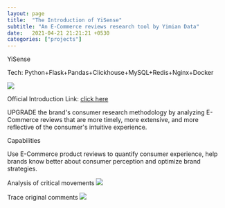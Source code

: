 ```yaml
---
layout: page
title:  "The Introduction of YiSense"
subtitle: "An E-Commerce reviews research tool by Yimian Data"
date:   2021-04-21 21:21:21 +0530
categories: ["projects"]
---
```

YiSense

Tech: Python+Flask+Pandas+Clickhouse+MySQL+Redis+Nginx+Docker

<img src="{{ '/assets/img/yisense.png' | prepend: site.baseurl }}">

Official Introduction Link: [click here][official-introduction]

UPGRADE the brand's consumer research methodology by analyzing E-Commerce reviews that are more timely, more extensive, and more reflective of the consumer's intuitive experience.

Capabilities

Use E-Commerce product reviews to quantify consumer experience, help brands know better about consumer perception and optimize brand strategies.

Analysis of critical movements
<img src="{{ '/assets/img/yisense-cap2.png' | prepend: site.baseurl }}">

Trace original comments
<img src="{{ '/assets/img/yisense-cap4.png' | prepend: site.baseurl }}">

[official-introduction]: https://www.yimian.io/yisense
